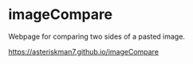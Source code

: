 # imageCompare
Webpage for comparing two sides of a pasted image.

https://asteriskman7.github.io/imageCompare
